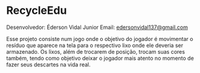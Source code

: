 # RecycleEdu
Desenvolvedor: Éderson Vidal Junior
Email: edersonvidal137@gmail.com

Esse projeto consiste num jogo onde o objetivo do jogador é movimentar o resíduo que aparece na tela para o respectivo lixo onde ele deveria ser armazenado. 
Os lixos, além de trocarem de posição, trocam suas cores também, tendo como objetivo deixar o jogador mais atento no momento de fazer seus descartes na vida real.
